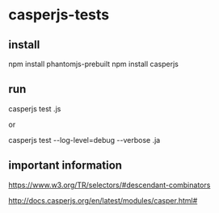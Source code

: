 # casperjs-tests

## install
npm install phantomjs-prebuilt
npm install casperjs

## run
casperjs test <filename>.js

or

casperjs test --log-level=debug --verbose <filename>.ja


## important information

https://www.w3.org/TR/selectors/#descendant-combinators

http://docs.casperjs.org/en/latest/modules/casper.html#
